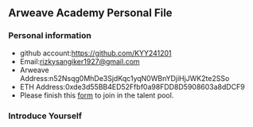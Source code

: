 ## Arweave Academy Personal File

### Personal information

- github account:https://github.com/KYY241201
- Email:rizkysangiker1927@gmail.com
- Arweave Address:n52Nsqg0MhDe3SjdKqc1yqN0WBnYDjiHjJWK2te2SSo
- ETH Address:0xde3d55BB4ED52Ffbf0a98FDD8D5908603a8dDCF9
- Please finish this [form](https://docs.google.com/forms/d/e/1FAIpQLSfWA5fIIcBgmRppm3jNz5vmf9Mai_QMVil-2pO4r7YKn_Zhtw/viewform?usp=sf_link) to join in the talent pool.

### Introduce Yourself
